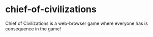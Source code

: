 # chief-of-civilizations
Chief of Civilizations is a web-browser game where everyone has is consequence in the game!
